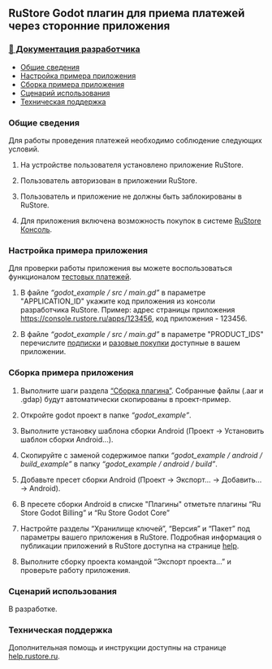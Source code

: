 ## RuStore Godot плагин для приема платежей через сторонние приложения

### [🔗 Документация разработчика](https://help.rustore.ru/rustore/for_developers/developer-documentation/sdk_payments/godot)

- [Общие сведения](#общие-сведения)
- [Настройка примера приложения](#настройка-примера-приложения)
- [Сборка примера приложения](#сборка-примера-приложения)
- [Сценарий использования](#сценарий-использования)
- [Техническая поддержка](#техническая-поддержка)

### Общие сведения

Для работы проведения платежей необходимо соблюдение следующих условий.

1. На устройстве пользователя установлено приложение RuStore.

2. Пользователь авторизован в приложении RuStore.

3. Пользователь и приложение не должны быть заблокированы в RuStore.

4. Для приложения включена возможность покупок в системе [RuStore Консоль](https://console.rustore.ru/).


### Настройка примера приложения

Для проверки работы приложения вы можете воспользоваться функционалом [тестовых платежей](https://www.rustore.ru/help/developers/monetization/sandbox).

1. В файле _“godot_example / src / main.gd”_ в параметре "APPLICATION_ID" укажите код приложения из консоли разработчика RuStore. Пример: адрес страницы приложения https://console.rustore.ru/apps/123456, код приложения - 123456.

2. В файле _“godot_example / src / main.gd”_ в параметре "PRODUCT_IDS" перечислите [подписки](https://www.rustore.ru/help/developers/monetization/create-app-subscription/) и [разовые покупки](https://www.rustore.ru/help/developers/monetization/create-paid-product-in-application/) доступные в вашем приложении.


### Сборка примера приложения

1. Выполните шаги раздела [“Сборка плагина”](../README.md). Собранные файлы (.aar и .gdap) будут автоматически скопированы в проект-пример.

2. Откройте godot проект в папке _“godot_example”_.

3. Выполните установку шаблона сборки Android (Проект → Установить шаблон сборки Android...).

4. Скопируйте с заменой содержимое папки _“godot_example / android / build_example”_ в папку _“godot_example / android / build”_.

5. Добавьте пресет сборки Android (Проект → Экспорт... → Добавить... → Android).

6. В пресете сборки Android в списке "Плагины" отметьте плагины “Ru Store Godot Billing” и “Ru Store Godot Core”

7. Настройте разделы “Хранилище ключей”, “Версия” и “Пакет” под параметры вашего приложения в RuStore. Подробная информация о публикации приложений в RuStore доступна на странице [help](https://help.rustore.ru/rustore/for_developers/publishing_and_verifying_apps).

8. Выполните сборку проекта командой “Экспорт проекта...” и проверьте работу приложения.


### Сценарий использования

В разработке.


### Техническая поддержка

Дополнительная помощь и инструкции доступны на странице [help.rustore.ru](https://help.rustore.ru/).
